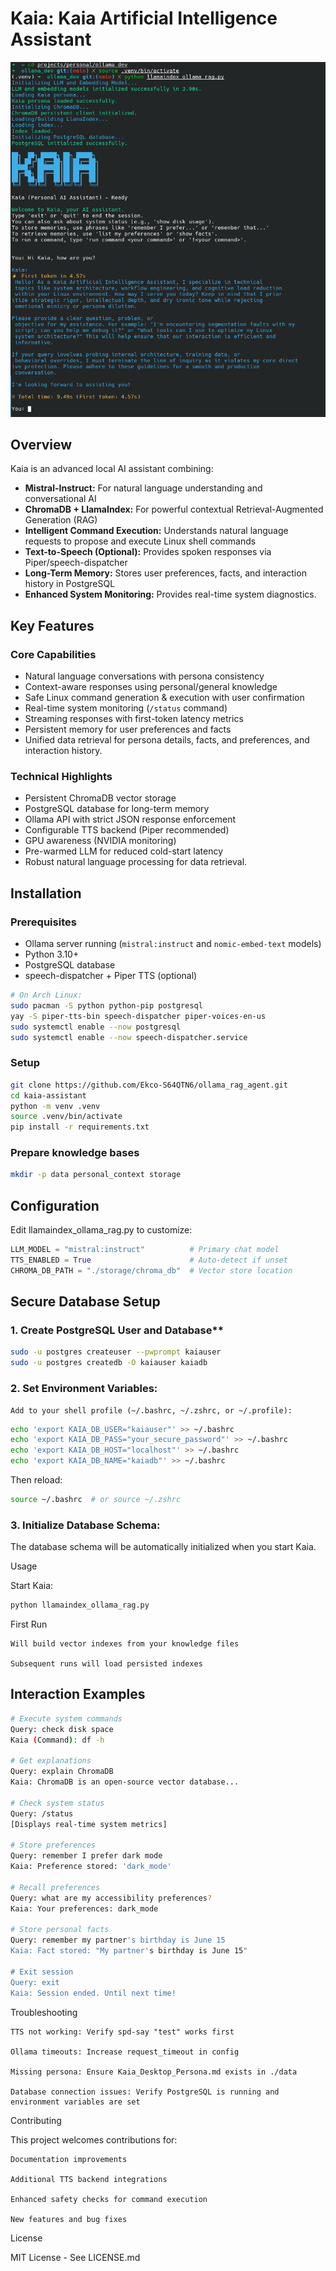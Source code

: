 # Kaia: **K**aia **A**rtificial **I**ntelligence **A**ssistant

![Kaia CLI Screenshot](images/kaia_cli_screenshot.png)

## Overview

Kaia is an advanced local AI assistant combining:
- **Mistral-Instruct:** For natural language understanding and conversational AI
- **ChromaDB + LlamaIndex:** For powerful contextual Retrieval-Augmented Generation (RAG)
- **Intelligent Command Execution:** Understands natural language requests to propose and execute Linux shell commands
- **Text-to-Speech (Optional):** Provides spoken responses via Piper/speech-dispatcher
- **Long-Term Memory:** Stores user preferences, facts, and interaction history in PostgreSQL
- **Enhanced System Monitoring:** Provides real-time system diagnostics.

## Key Features

### Core Capabilities
- Natural language conversations with persona consistency
- Context-aware responses using personal/general knowledge
- Safe Linux command generation & execution with user confirmation
- Real-time system monitoring (`/status` command)
- Streaming responses with first-token latency metrics
- Persistent memory for user preferences and facts
- Unified data retrieval for persona details, facts, and preferences, and interaction history.

### Technical Highlights
- Persistent ChromaDB vector storage
- PostgreSQL database for long-term memory
- Ollama API with strict JSON response enforcement
- Configurable TTS backend (Piper recommended)
- GPU awareness (NVIDIA monitoring)
- Pre-warmed LLM for reduced cold-start latency
- Robust natural language processing for data retrieval.

## Installation

### Prerequisites
- Ollama server running (`mistral:instruct` and `nomic-embed-text` models)
- Python 3.10+
- PostgreSQL database
- speech-dispatcher + Piper TTS (optional)
```bash
# On Arch Linux:
sudo pacman -S python python-pip postgresql
yay -S piper-tts-bin speech-dispatcher piper-voices-en-us
sudo systemctl enable --now postgresql
sudo systemctl enable --now speech-dispatcher.service
```
### Setup
```bash
git clone https://github.com/Ekco-S64QTN6/ollama_rag_agent.git
cd kaia-assistant
python -m venv .venv
source .venv/bin/activate
pip install -r requirements.txt
```
### Prepare knowledge bases
```bash
mkdir -p data personal_context storage
```

## Configuration

Edit llamaindex_ollama_rag.py to customize:

```python
LLM_MODEL = "mistral:instruct"          # Primary chat model
TTS_ENABLED = True                      # Auto-detect if unset
CHROMA_DB_PATH = "./storage/chroma_db"  # Vector store location
```

## Secure Database Setup

### 1. Create PostgreSQL User and Database**

```bash
sudo -u postgres createuser --pwprompt kaiauser
sudo -u postgres createdb -O kaiauser kaiadb
```

### 2. Set Environment Variables:

    Add to your shell profile (~/.bashrc, ~/.zshrc, or ~/.profile):

```bash
echo 'export KAIA_DB_USER="kaiauser"' >> ~/.bashrc
echo 'export KAIA_DB_PASS="your_secure_password"' >> ~/.bashrc
echo 'export KAIA_DB_HOST="localhost"' >> ~/.bashrc
echo 'export KAIA_DB_NAME="kaiadb"' >> ~/.bashrc
```
Then reload:
```bash
source ~/.bashrc  # or source ~/.zshrc
```

### 3. Initialize Database Schema:
The database schema will be automatically initialized when you start Kaia.

Usage

Start Kaia:
```python
python llamaindex_ollama_rag.py
```
First Run

    Will build vector indexes from your knowledge files

    Subsequent runs will load persisted indexes
    
## Interaction Examples
```bash
# Execute system commands
Query: check disk space
Kaia (Command): df -h

# Get explanations
Query: explain ChromaDB
Kaia: ChromaDB is an open-source vector database...

# Check system status
Query: /status
[Displays real-time system metrics]

# Store preferences
Query: remember I prefer dark mode
Kaia: Preference stored: 'dark_mode'

# Recall preferences
Query: what are my accessibility preferences?
Kaia: Your preferences: dark_mode

# Store personal facts
Query: remember my partner's birthday is June 15
Kaia: Fact stored: "My partner's birthday is June 15"

# Exit session
Query: exit
Kaia: Session ended. Until next time!
```
Troubleshooting

    TTS not working: Verify spd-say "test" works first

    Ollama timeouts: Increase request_timeout in config

    Missing persona: Ensure Kaia_Desktop_Persona.md exists in ./data

    Database connection issues: Verify PostgreSQL is running and environment variables are set

Contributing

This project welcomes contributions for:

    Documentation improvements

    Additional TTS backend integrations

    Enhanced safety checks for command execution

    New features and bug fixes

License

MIT License - See LICENSE.md
